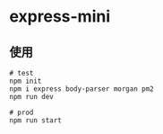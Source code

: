 # express-mini

## 使用
```
# test
npm init
npm i express body-parser morgan pm2
npm run dev

# prod
npm run start
```
